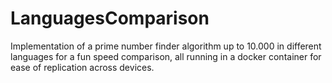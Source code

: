 # LanguagesComparison
Implementation of a prime number finder algorithm up to 10.000 in different languages for a fun speed comparison, all running in a docker container for ease of replication across devices.
